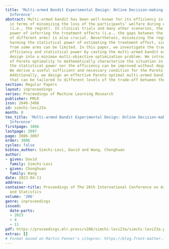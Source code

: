 ```yaml
---
title: 'Multi-armed Bandit Experimental Design: Online Decision-making and Adaptive
  Inference'
abstract: Multi-armed bandit has been well-known for its efficiency in online decision-making
  in terms of minimizing the loss of the participants’ welfare during experiments
  (i.e., the regret). In clinical trials and many other scenarios, the statistical
  power of inferring the treatment effects (i.e., the gaps between the mean outcomes
  of different arms) is also crucial. Nevertheless, minimizing the regret entails
  harming the statistical power of estimating the treatment effect, since the observations
  from some arms can be limited. In this paper, we investigate the trade-off between
  efficiency and statistical power by casting the multi-armed bandit experimental
  design into a minimax multi-objective optimization problem. We introduce the concept
  of Pareto optimality to mathematically characterize the situation in which neither
  the statistical power nor the efficiency can be improved without degrading the other.
  We derive a useful sufficient and necessary condition for the Pareto optimal solutions.
  Additionally, we design an effective Pareto optimal multi-armed bandit experiment
  that can be tailored to different levels of the trade-off between the two objectives.
section: Regular Papers
layout: inproceedings
series: Proceedings of Machine Learning Research
publisher: PMLR
issn: 2640-3498
id: simchi-levi23a
month: 0
tex_title: 'Multi-armed Bandit Experimental Design: Online Decision-making and Adaptive
  Inference'
firstpage: 3086
lastpage: 3097
page: 3086-3097
order: 3086
cycles: false
bibtex_author: Simchi-Levi, David and Wang, Chonghuan
author:
- given: David
  family: Simchi-Levi
- given: Chonghuan
  family: Wang
date: 2023-04-11
address:
container-title: Proceedings of The 26th International Conference on Artificial Intelligence
  and Statistics
volume: '206'
genre: inproceedings
issued:
  date-parts:
  - 2023
  - 4
  - 11
pdf: https://proceedings.mlr.press/v206/simchi-levi23a/simchi-levi23a.pdf
extras: []
# Format based on Martin Fenner's citeproc: https://blog.front-matter.io/posts/citeproc-yaml-for-bibliographies/
---
```

